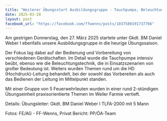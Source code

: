 ```yaml
---
title: "Weiterer Übungsstart Ausbildungsgruppe - Tauchpumpe, Beleuchtung und Hochdruck (HD)"
date: 2025-03-28
layout: post
facebook_url: "https://facebook.com/ffwenns/posts/1037580191737766"
---
```


Am gestrigen Donnerstag, den 27. März 2025 startete unter Gkdt. BM Daniel Weber I ebenfalls unsere Ausbildungsgruppe in die heurige Übungssaison. 

Der Fokus lag dabei auf der Bedienung und Vorbereitung von verschiedenen Gerätschaften. Im Detail wurde die Tauchpumpe intensiv beübt, ebenso wie die Beleuchtungstechnik, die in Einsatzszenarien von großer Bedeutung ist. Weiters wurden Themen rund um die HD (Hochdruck)-Leitung behandelt, bei der sowohl das Vorbereiten als auch das Bedienen der Leitung im Mittelpunkt standen. ️

Mit einer Gruppe von 5 Feuerwehrleuten wurden in einer rund 2-stündigen Übungseinheit praxisorientierte Themen im Weiler Farmie vertieft.

Details:
Übungsleiter: Gkdt. BM Daniel Weber I
TLFA-2000 mit 5 Mann

 Fotos: FE/AG - FF-Wenns, Privat
 Bericht: PP/ÖA-Team